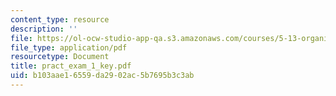 ```yaml
---
content_type: resource
description: ''
file: https://ol-ocw-studio-app-qa.s3.amazonaws.com/courses/5-13-organic-chemistry-ii-fall-2006/b103aae16559da2902ac5b7695b3c3ab_pract_exam_1_key.pdf
file_type: application/pdf
resourcetype: Document
title: pract_exam_1_key.pdf
uid: b103aae1-6559-da29-02ac-5b7695b3c3ab
---
```

